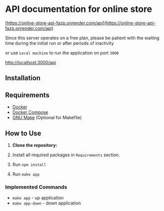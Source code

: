 # API documentation for online store

[https://online-store-api-fazp.onrender.com/api](https://online-store-api-fazp.onrender.com/api)

Since this server operates on a free plan, please be patient with
the waiting time during the initial run or after periods of inactivity

or use `Local machine` to run the application on port `3000`

<http://localhost:3000/api>

## Installation

## Requirements

- [Docker](https://www.docker.com/get-started)
- [Docker Compose](https://docs.docker.com/compose/install/)
- [GNU Make](https://www.gnu.org/software/make/) (Optional for Makefile)

## How to Use

1. **Clone the repository:**

2. Install all required packages in `Requirements` section.

3. Run `npm install`

4. Run `make app`

### Implemented Commands

- `make app` - up application
- `make app-down` - down application
